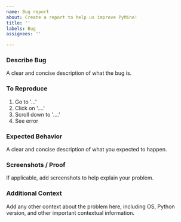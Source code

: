 ```yaml
---
name: Bug report
about: Create a report to help us improve PyMine!
title: ''
labels: Bug
assignees: ''

---
```


### Describe Bug
A clear and concise description of what the bug is.

### To Reproduce
1. Go to '...'
2. Click on '....'
3. Scroll down to '....'
4. See error

### Expected Behavior
A clear and concise description of what you expected to happen.

### Screenshots / Proof
If applicable, add screenshots to help explain your problem.

### Additional Context
Add any other context about the problem here, including OS, Python version, and other important contextual information.
